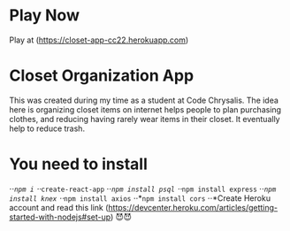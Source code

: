 # Play Now

Play at (https://closet-app-cc22.herokuapp.com)

# Closet Organization App

This was created during my time as a student at Code Chrysalis.
The idea here is organizing closet items on internet helps people to plan purchasing clothes, and reducing having rarely wear items in their closet. It eventually help to reduce trash.

# You need to install

⋅⋅*`npm i`
⋅⋅*`create-react-app`
⋅⋅*`npm install psql`
⋅⋅*`npm install express`
⋅⋅*`npm install knex`
⋅⋅*`npm install axios`
⋅⋅*`npm install cors`
⋅⋅*Create Heroku account and read this link (https://devcenter.heroku.com/articles/getting-started-with-nodejs#set-up) 😈😈
